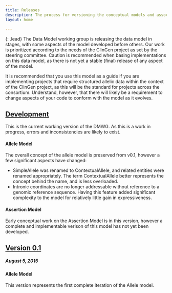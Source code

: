 ```yaml
---
title: Releases
description: The process for versioning the conceptual models and associated resources within the ClinGen Data Model.
layout: home
 
---
```


{: .lead}
The Data Model working group is releasing the data model in stages, with some aspects of the model developed before others. Our work is prioritized according to the needs of the ClinGen project as set by the steering committee. Caution is recommended when basing implementations on this data model, as there is not yet a stable (final) release of any aspect of the model.

It is recommended that you use this model as a guide if you are implementing projects that require structured allelic data within the context of the ClinGen project, as this will be the standard for projects across the consortium. Understand, however, that there will likely be a requirement to change aspects of your code to conform with the model as it evolves.

[Development](http://datamodel.clinicalgenome.org/development)
-------------------

This is the current working version of the DMWG. As this is a work in progress, errors and inconsistencies are likely to exist.

#### Allele Model

The overall concept of the allele model is preserved from v0.1, however a few significant aspects have changed:

* SimpleAllele was renamed to ContextualAllele, and related entities were renamed appropriately. The term ContextualAllele better represents the concept behind the name, and is less overloaded.
* Intronic coordinates are no longer addressable without reference to a genomic reference sequence. Having this feature added significant complexity to the model for relatively little gain in expressiveness.

#### Assertion Model

Early conceptual work on the Assertion Model is in this version, however a complete and implementable verison of this model has not yet been developed.

[Version 0.1](http://datamodel.clinicalgenome.org/0.1)
---------------

##### August 5, 2015

#### Allele Model

This version represents the first complete iteration of the Allele model.

